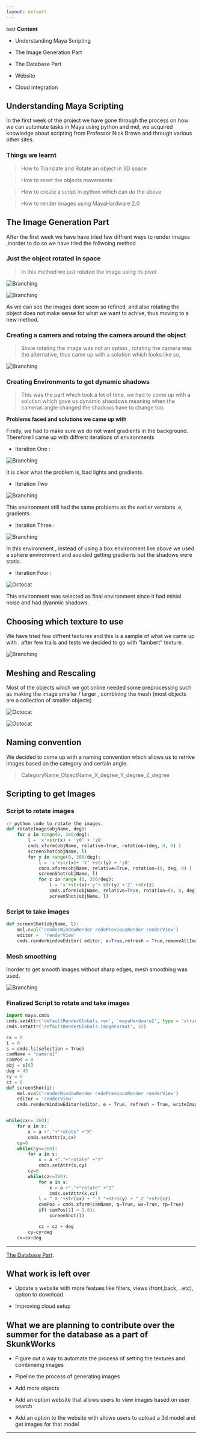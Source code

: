 ```yaml
---
layout: default
---
```

test
**Content**

*   Understanding Maya Scripting

*   The Image Generation Part

*   The Database Part

*   Website

*   Cloud integration



## Understanding Maya Scripting

In the first week of the project we have gone through the process on how we can automate tasks in Maya using python and mel, we acquired knowledge about scripting from Professor Nick Brown and through various other sites.

### Things we learnt

> How to Translate and Rotate an object in 3D space

> How to reset the objects movements 

> How to create a script in python which can do the above

> How to render images using MayaHardware 2.0


## The Image Generation Part

After the first week we have have tried few diffrent ways to render images ,inorder to do so we have tried the follwoing method

### Just the object rotated in space

> In this method we just rotated the image using its pivot 

![Branching](https://raw.githubusercontent.com/Preethamalladu/DMDD-Presentation/master/chair_test_x0y0z7.jpg)


![Branching](https://raw.githubusercontent.com/Preethamalladu/DMDD-Presentation/master/chair_test_starting.jpg)

As we can see the images dont seem so refined, and also rotating the object does not make sense for what we want to achive, thus moving to a new method.

### Creating a camera and rotaing the camera around the object

> Since rotating the image was not an option , rotating the camera was the alternative, thus came up with a solution which looks like so,

![Branching](https://raw.githubusercontent.com/Preethamalladu/DMDD-Presentation/master/char_circle.PNG)

### Creating Environments to get dynamic shadows

> This was the part which took a lot of time, we had to come up with a solution which gave us dynamic shaodows meaning when the cameras angle changed the shadows have to change too.


**Problems faced and solutions we came up with**

Firstly, we had to make sure we do not want gradients in the background. Therefore I came up with diffrent iterations of environments


*   Iteration One :

![Branching](https://raw.githubusercontent.com/Preethamalladu/DMDD-Presentation/master/obj31.jpg)

It is clear what the problem is,  bad lights and gradients.

*   Iteration Two

![Branching](https://raw.githubusercontent.com/Preethamalladu/DMDD-Presentation/master/Save%20image%20faults.png)

This environment still had the same problems as the earlier versions .e, gradients


*   Iteration Three :

![Branching](https://raw.githubusercontent.com/Preethamalladu/DMDD-Presentation/master/objX0Y315Z0.jpg)

In this environment , instead of using a box environment like above we used a sphere environment and avoided getting gradients but the shadows were static. 


*   Iteration Four :

![Octocat](https://raw.githubusercontent.com/Preethamalladu/DMDD-Presentation/master/Final%202.png)

This environment was selected as final environment since it had minial noise and had dyanmic shadows.

## Choosing which texture to use

We have tried few diffrent textures and this is a sample of what we came up with , after few trails and tests we decided to go with "lambert" texture.

![Branching](https://raw.githubusercontent.com/Preethamalladu/DMDD-Presentation/master/tmpcd00148_thumb.png)

## Meshing and Rescaling

Most of the objects which we got online needed some preprocessing such as making the image smaller / larger , combining the mesh (most objects are a collection of smaller objects)

![Octocat](https://raw.githubusercontent.com/Preethamalladu/DMDD-Presentation/master/Capture.PNG)

![Octocat](https://raw.githubusercontent.com/Preethamalladu/DMDD-Presentation/master/Capture1.PNG)

## Naming convention

We decided to come up with a naming convention which allows us to retrive images based on the category and certain angle.

> CategoryName_ObjectName_X_degree_Y_degree_Z_degree


## Scripting to get Images


### Script to rotate images

```python
// python code to rotate the images.
def rotateImage(objName, deg):
    for x in range(0, 360/deg):
        l = 'x'+str(x) + 'y0' + 'z0'
        cmds.xform(objName, relative=True, rotation=(deg, 0, 0) )
        screenShot(objName, l) 
        for y in range(0, 360/deg):
            l = 'x'+str(x)+ 'Y' +str(y) + 'z0'
            cmds.xform(objName, relative=True, rotation=(0, deg, 0) ) 
            screenShot(objName, l) 
            for z in range (0, 360/deg):
                l = 'x'+str(x)+'y'+ str(y) +'Z' +str(z)
                cmds.xform(objName, relative=True, rotation=(0, 0, deg) )
                screenShot(objName, l)
```
### Script to take images

```python
def screenShot(objName, l):
    mel.eval('renderWindowRender redoPreviousRender renderView')
    editor =  'renderView'
    cmds.renderWindowEditor( editor, e=True,refresh = True,removeAllImages = True, writeImage=('path'+'awp'+str(l)), removeImage = True)
```

### Mesh smoothing 

Inorder to get smooth images without sharp edges, mesh smoothing was used.

![Branching](https://raw.githubusercontent.com/Preethamalladu/DMDD-Presentation/master/Image%20from%20iOS.jpg)


### Finalized Script to rotate and take images

```python
import maya.cmds
cmds.setAttr('defaultRenderGlobals.ren', 'mayaHardware2', type = 'string')
cmds.setAttr('defaultRenderGlobals.imageFormat', 32) 

cx = 0
i = 0
s = cmds.ls(selection = True)
camName = "camera1"
camPos = 0
obj = s[0]
deg = 45
cy = 0
cz = 0
def screenShot(i):
    mel.eval('renderWindowRender redoPreviousRender renderView')
    editor = 'renderView'
    cmds.renderWindowEditor(editor, e = True, refresh = True, writeImage = ('path' + str(i)))


while(cx<= 360):
    for a in s:
        x = a +"."+"rotate" +"X"
        cmds.setAttr(x,cx)
    cy=0
    while(cy<=360):
        for a in s:
            x = a +"."+"rotate" +"Y"
            cmds.setAttr(x,cy)
        cz=0
        while(cz<=360):
            for a in s:
                x = a +"."+"rotate" +"Z"
                cmds.setAttr(x,cz)
            l = "_X_"+str(cx) + "_Y_"+str(cy) + "_Z_"+str(cz)
            camPos = cmds.xform(camName, q=True, ws=True, rp=True)
            if( camPos[1] > 1.0):
                screenShot(l)

            cz = cz + deg
        cy=cy+deg
    cx=cx+deg

```


* * *


[The Database Part](./another-page.html).


## What work is left over

*   Update a website with more featues like filters, views (front,back, ..etc), option to download.

*   Improving cloud setup 



## What we are planning to contribute over the summer for the database as a part of SkunkWorks

*   Figure out a way to automate the process of setting the textures and combineing images

*   Pipeline the process of generating images

*   Add more objects 

*   Add an option website that allows users to view images based on user search

*   Add an option to the website with allows users to upload a 3d model and get images for that model



* * *





